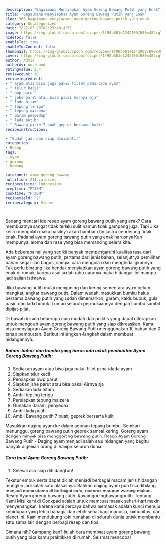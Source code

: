 ```yaml
---
description: "Bagaimana Menyiapkan Ayam Goreng Bawang Putih yang Enak"
title: "Bagaimana Menyiapkan Ayam Goreng Bawang Putih yang Enak"
slug: 366-bagaimana-menyiapkan-ayam-goreng-bawang-putih-yang-enak
category: Uncategorized
date: 2022-07-20T02:23:40.427Z
image: https://img-global.cpcdn.com/recipes/1f90b601e1242000/680x482cq70/ayam-goreng-bawang-putih-foto-resep-utama.jpg
hideToc: false
enableToc: true
enableTocContent: false
thumbnail: https://img-global.cpcdn.com/recipes/1f90b601e1242000/680x482cq70/ayam-goreng-bawang-putih-foto-resep-utama.jpg
cover: https://img-global.cpcdn.com/recipes/1f90b601e1242000/680x482cq70/ayam-goreng-bawang-putih-foto-resep-utama.jpg
author: Admin
authorAv: notfound
ratingvalue: 3.4
reviewcount: 18
recipeingredient:
- " ayam atau bisa juga pakai fillet paha dada ayam"
- " telur kecil"
- " bwp parut"
- " jahe parut atau bisa pakai Airnya aja"
- " lada hitam"
- " tepung terigu"
- " tepung maizena"
- " Garam penyedap"
- " lada putih"
- " Bawang putih 7 buah geprek bersama kulit"
recipeinstructions:

- "Sudah jadi dan siap dinikmati!"
categories:
- Resep
tags:
- ayam
- goreng
- bawang

katakunci: ayam goreng bawang 
nutrition: 244 calories
recipecuisine: Indonesian
preptime: "PT33M"
cooktime: "PT36M"
recipeyield: "2"
recipecategory: Dinner

---
```



Sedang mencari ide resep ayam goreng bawang putih yang enak? Cara membuatnya sangat tidak terlalu sulit namun tidak gampang juga. Tapi Jika keliru mengolah maka hasilnya akan hambar dan justru cenderung tidak enak. Padahal ayam goreng bawang putih yang enak harusnya Kan mempunyai aroma dan rasa yang bisa memancing selera kita.


Ada beberapa hal yang sedikit banyak mempengaruhi kualitas rasa dari ayam goreng bawang putih, pertama dari jenis bahan, selanjutnya pemilihan bahan segar dan bagus, sampai cara mengolah dan menghidangkannya. Tak perlu bingung jika hendak menyiapkan ayam goreng bawang putih yang enak di rumah, karena asal sudah tahu caranya maka hidangan ini mampu jadi sajian istimewa.

Jika bawang putih mulai menguning dan kering sementara ayam belum mangkat, angkat bawang putih. Dalam wadah, masukkan bumbu halus bersama bawang putih yang sudah dimemarkan, garam, kaldu bubuk, gula pasir, dan lada bubuk. Lumuri seluruh permukaannya dengan bumbu sambil dipijat-pijat.


Di bawah ini ada beberapa cara mudah dan praktis yang dapat diterapkan untuk mengolah ayam goreng bawang putih yang siap dikreasikan. Kamu bisa menyiapkan Ayam Goreng Bawang Putih menggunakan 10 bahan dan 0 tahap pembuatan. Berikut ini langkah-langkah dalam membuat hidangannya.

<!--inarticleads1-->

##### Bahan-bahan dan bumbu yang harus ada untuk pembuatan Ayam Goreng Bawang Putih:

1. Sediakan  ayam atau bisa juga pakai fillet paha /dada ayam
1. Siapkan  telur kecil
1. Persiapkan  bwp parut
1. Siapkan  jahe parut atau bisa pakai Airnya aja
1. Sediakan  lada hitam
1. Ambil  tepung terigu
1. Persiapkan  tepung maizena
1. Gunakan  Garam, penyedap
1. Ambil  lada putih
1. Ambil  Bawang putih 7 buah, geprek bersama kulit


Masukkan daging ayam ke dalam adonan tepung bumbu. Sembari menunggu, goreng bawang putih geprek sampai kering. Goreng ayam dengan minyak sisa menggoreng bawang putih. Resep Ayam Goreng Bawang Putih - Daging ayam menjadi salah satu hidangan yang begitu banyak digemari orang di hampir seluruh dunia. 

<!--inarticleads2-->

##### Cara buat Ayam Goreng Bawang Putih:


1. Selesai dan siap dihidangkan!

Tekstur empuk serta dapat diolah menjadi berbagai macam jenis hidangan mungkin jadi salah satu alasannya. Bahkan daging ayam pun bisa dibilang menjadi menu utama di berbagai cafe, restoran maupun warung makan. Resep Ayam goreng bawang putih. #ayamgorengbawangputih. Tentang Kami Misi kami di Cookpad adalah untuk membuat masak sehari-hari makin menyenangkan, karena kami percaya bahwa memasak adalah kunci menuju kehidupan yang lebih bahagia dan lebih sehat bagi manusia, komunitas, dan planet ini. Kami mendukung koki rumahan di seluruh dunia untuk membantu satu sama lain dengan berbagi resep dan tips. 

Gimana nih? Gampang kan? Itulah cara membuat ayam goreng bawang putih yang bisa kamu praktikkan di rumah. Selamat mencoba!
